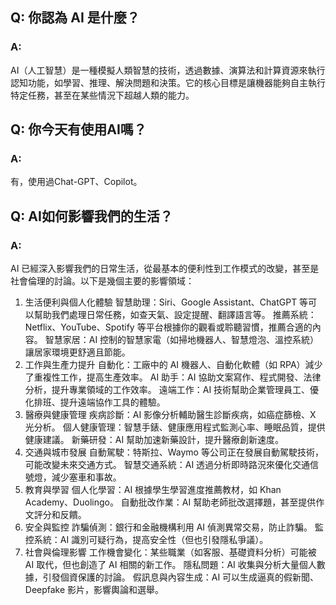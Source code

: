 ## Q: 你認為 AI 是什麼？
### A: 
AI（人工智慧）是一種模擬人類智慧的技術，透過數據、演算法和計算資源來執行認知功能，如學習、推理、解決問題和決策。它的核心目標是讓機器能夠自主執行特定任務，甚至在某些情況下超越人類的能力。

## Q: 你今天有使用AI嗎？
### A: 
有，使用過Chat-GPT、Copilot。

## Q: AI如何影響我們的生活？
### A: 
AI 已經深入影響我們的日常生活，從最基本的便利性到工作模式的改變，甚至是社會倫理的討論。以下是幾個主要的影響領域：

1. 生活便利與個人化體驗
智慧助理：Siri、Google Assistant、ChatGPT 等可以幫助我們處理日常任務，如查天氣、設定提醒、翻譯語言等。
推薦系統：Netflix、YouTube、Spotify 等平台根據你的觀看或聆聽習慣，推薦合適的內容。
智慧家居：AI 控制的智慧家電（如掃地機器人、智慧燈泡、溫控系統）讓居家環境更舒適且節能。
2. 工作與生產力提升
自動化：工廠中的 AI 機器人、自動化軟體（如 RPA）減少了重複性工作，提高生產效率。
AI 助手：AI 協助文案寫作、程式開發、法律分析，提升專業領域的工作效率。
遠端工作：AI 技術幫助企業管理員工、優化排班、提升遠端協作工具的體驗。
3. 醫療與健康管理
疾病診斷：AI 影像分析輔助醫生診斷疾病，如癌症篩檢、X 光分析。
個人健康管理：智慧手錶、健康應用程式監測心率、睡眠品質，提供健康建議。
新藥研發：AI 幫助加速新藥設計，提升醫療創新速度。
4. 交通與城市發展
自動駕駛：特斯拉、Waymo 等公司正在發展自動駕駛技術，可能改變未來交通方式。
智慧交通系統：AI 透過分析即時路況來優化交通信號燈，減少塞車和事故。
5. 教育與學習
個人化學習：AI 根據學生學習進度推薦教材，如 Khan Academy、Duolingo。
自動批改作業：AI 幫助老師批改選擇題，甚至提供作文評分和反饋。
6. 安全與監控
詐騙偵測：銀行和金融機構利用 AI 偵測異常交易，防止詐騙。
監控系統：AI 識別可疑行為，提高安全性（但也引發隱私爭議）。
7. 社會與倫理影響
工作機會變化：某些職業（如客服、基礎資料分析）可能被 AI 取代，但也創造了 AI 相關的新工作。
隱私問題：AI 收集與分析大量個人數據，引發個資保護的討論。
假訊息與內容生成：AI 可以生成逼真的假新聞、Deepfake 影片，影響輿論和選舉。
